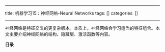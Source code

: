 
--- 
title:  机器学习15：神经网络-Neural Networks 
tags: []
categories: [] 

---
神经网络是特征交叉的更复杂版本。本质上，神经网络会学习适当的特征组合。本文主要介绍神经网络的结构、隐藏层、激活函数等内容。

**目录**












